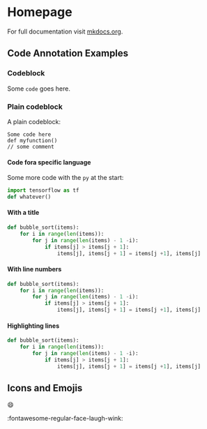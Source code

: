 # Homepage

For full documentation visit [mkdocs.org](https://www.mkdocs.org).

## Code Annotation Examples

### Codeblock

Some `code` goes here.

### Plain codeblock

A plain codeblock:

```
Some code here
def myfunction()
// some comment
```

#### Code fora specific language

Some more code with the `py` at the start:

``` py
import tensorflow as tf
def whatever()
```

#### With a title

``` py title="bubble_sort.py"
def bubble_sort(items):
    for i in range(len(items)):
        for j in range(len(items) - 1 -i):
            if items[j] > items[j + 1]:
                items[j], items[j + 1] = items[j +1], items[j]
```

#### With line numbers

``` py linenums="1"
def bubble_sort(items):
    for i in range(len(items)):
        for j in range(len(items) - 1 -i):
            if items[j] > items[j + 1]:
                items[j], items[j + 1] = items[j +1], items[j]
```

#### Highlighting lines

``` py hl_lines="2 3"
def bubble_sort(items):
    for i in range(len(items)):
        for j in range(len(items) - 1 -i):
            if items[j] > items[j + 1]:
                items[j], items[j + 1] = items[j +1], items[j]
```

## Icons and Emojis

:smile:

:fontawesome-regular-face-laugh-wink:
